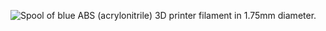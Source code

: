 ﻿![Spool of blue ABS (acrylonitrile) 3D printer filament in 1.75mm diameter.](https://m.media-amazon.com/images/I/81dmTBu42tL._AC_SL1500_.jpg)
